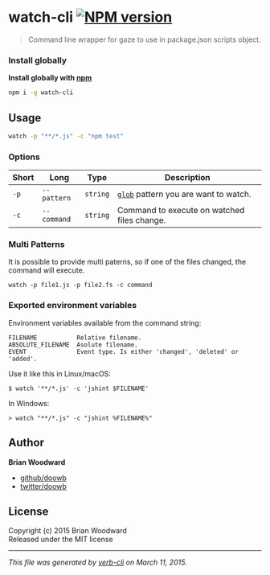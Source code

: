 # watch-cli [![NPM version](https://badge.fury.io/js/watch-cli.svg)](http://badge.fury.io/js/watch-cli)

> Command line wrapper for gaze to use in package.json scripts object.

### Install globally

**Install globally with [npm](npmjs.org)**

```bash
npm i -g watch-cli
```

## Usage

```bash
watch -p "**/*.js" -c "npm test"
```

### Options

Short | Long | Type | Description
---|---|---|---
`-p` | `--pattern` | `string` | [`glob`](https://github.com/isaacs/node-glob) pattern you are want to watch.
`-c` | `--command` | `string` | Command to execute on watched files change.

### Multi Patterns

It is possible to provide multi paterns, so if one of the files changed, the command will execute.
```
watch -p file1.js -p file2.fs -c command
```

### Exported environment variables

Environment variables available from the command string:

```
FILENAME           Relative filename.
ABSOLUTE_FILENAME  Asolute filename.
EVENT              Event type. Is either 'changed', 'deleted' or 'added'.
```

Use it like this in Linux/macOS:

```
$ watch '**/*.js' -c 'jshint $FILENAME'
```

In Windows:

```
> watch "**/*.js" -c "jshint %FILENAME%"
```

## Author

**Brian Woodward**
 
+ [github/doowb](https://github.com/doowb)
+ [twitter/doowb](http://twitter.com/doowb) 

## License
Copyright (c) 2015 Brian Woodward  
Released under the MIT license

***

_This file was generated by [verb-cli](https://github.com/assemble/verb-cli) on March 11, 2015._
